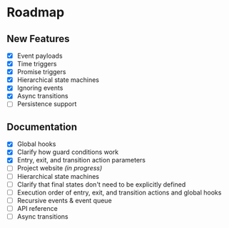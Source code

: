 # Roadmap

## New Features

- [x] Event payloads
- [x] Time triggers
- [x] Promise triggers
- [x] Hierarchical state machines
- [x] Ignoring events
- [x] Async transitions
- [ ] Persistence support

## Documentation

- [x] Global hooks
- [x] Clarify how guard conditions work
- [x] Entry, exit, and transition action parameters
- [ ] Project website *(in progress)*
- [ ] Hierarchical state machines
- [ ] Clarify that final states don't need to be explicitly defined
- [ ] Execution order of entry, exit, and transition actions and global hooks
- [ ] Recursive events & event queue
- [ ] API reference
- [ ] Async transitions
